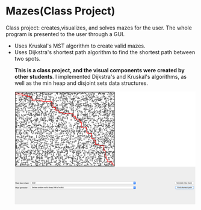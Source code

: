 # Mazes(Class Project)
Class project: creates,visualizes, and solves mazes for the user. The whole program is presented to the user through a GUI. 
<ul>
  <li>Uses Kruskal's MST algorithm to create valid mazes.</li>
  <li>Uses Dijkstra's shortest path algorithm to find the shortest path between two spots.</li>

  <b>This is a class project, and the visual components were created by other students</b>. I implemented Dijkstra's and Kruskal's algorithms, as well
as the min heap and disjoint sets data structures.

![alt text](https://github.com/Juda77/Mazes/blob/master/images/mazes-ex1.png)
